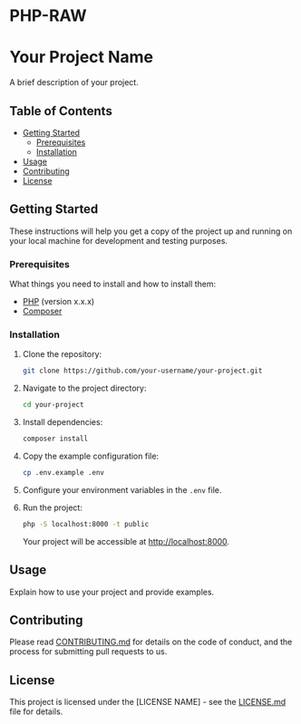 # PHP-RAW

# Your Project Name

A brief description of your project.

## Table of Contents

-  [Getting Started](#getting-started)
   -  [Prerequisites](#prerequisites)
   -  [Installation](#installation)
-  [Usage](#usage)
-  [Contributing](#contributing)
-  [License](#license)

## Getting Started

These instructions will help you get a copy of the project up and running on your local machine for development and testing purposes.

### Prerequisites

What things you need to install and how to install them:

-  [PHP](https://www.php.net/) (version x.x.x)
-  [Composer](https://getcomposer.org/)

### Installation

1. Clone the repository:

   ```bash
   git clone https://github.com/your-username/your-project.git
   ```

2. Navigate to the project directory:

   ```bash
   cd your-project
   ```

3. Install dependencies:

   ```bash
   composer install
   ```

4. Copy the example configuration file:

   ```bash
   cp .env.example .env
   ```

5. Configure your environment variables in the `.env` file.

6. Run the project:

   ```bash
   php -S localhost:8000 -t public
   ```

   Your project will be accessible at [http://localhost:8000](http://localhost:8000).

## Usage

Explain how to use your project and provide examples.

## Contributing

Please read [CONTRIBUTING.md](CONTRIBUTING.md) for details on the code of conduct, and the process for submitting pull requests to us.

## License

This project is licensed under the [LICENSE NAME] - see the [LICENSE.md](LICENSE.md) file for details.
